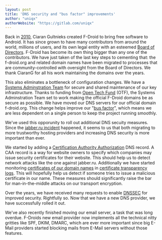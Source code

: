 ```yaml
---
layout: post
title: 'DNS security and "bus factor" improvements'
author: "uniqx"
authorWebsite: "https://gitlab.com/uniqx"
---
```


Back in [2010](https://f-droid.org/2010/09/29/f-droid-is-here.html), Ciaran
Gultnieks created F-Droid to bring free software to Android.  It has since grown
to have many contributors from around the world, millions of users, and its own
legal entity with an esteemed [Board of
Directors](https://f-droid.org/2023/03/20/f-droid-board.html).  F-Droid has
become its own thing bigger than any one of the contributors.  We have just
taken of the last key steps to cementing that: the f-droid.org and related
domain names have been migrated to processes that are community-controlled with
oversight from the Board of Directors.  We thank CiaranG for all his work
maintaining the domains over the years.

This also eliminates a bottleneck of configuration changes.  We have a [Systems
Adminstration
Team](https://gitlab.com/fdroid/wiki/-/wikis/Systems-Adminstration-Team/) for
secure and shared maintenance of our key infrastructure.  Thanks to funding from
[Open Tech Fund](https://www.opentech.fund/) (OTF), the Systems Adminstration
Team set to work making the official F-Droid domains be as secure as possible.
We have moved our DNS servers for our official domain f-droid.org.  This change
helps improve our "[bus factor](https://en.wikipedia.org/wiki/Bus_factor)",
which means we are less dependent on a single person to keep the project running
smoothly.

We've used this opporunity to roll out additional DNS secuity measures. Since
the [jabber.ru incident](https://www.devever.net/~hl/xmpp-incident) happened,
it seems to us that both migrating to more trustworthy hosting providers and
increasing DNS security is more important than ever.

We started by adding a [Certification Authority
Authorization](https://wikipedia.org/wiki/DNS_Certification_Authority_Authorization)
DNS record. A CAA record is a way for website owners to specify which companies
may issue security certificates for their website. This should help us to
detect network attacks like the one against jabber.ru. Additionally we have
started monitoring [certificates of our domain
names](https://monitor.f-droid.org/services/tls-certs) in [certificate
transparency logs](https://wikipedia.org/wiki/Certificate_Transparency). This
will hopefully help us detect if someone tries to issue a malicious certificate
in our name. These measures should significantly raise the bar for man-in-the-middle
attacks on our transport encryption.

Over the years, we have received many requests to enable
[DNSSEC](https://wikipedia.org/wiki/Domain_Name_System_Security_Extensions) for
improved security. Rightfully so. Now that we have a new DNS provider, we have
successfully rolled it out.

We've also recently finished moving our email server, a task that was long
overdue. F-Droids new email provider now implements all the technical nitty
gritties like SPF, DKIM, DMARC, which are ever more important since big E-Mail
providers started blocking mails from E-Mail servers without those features.
